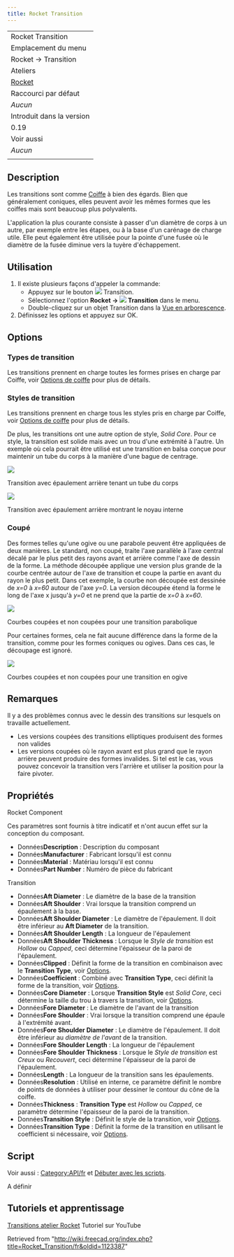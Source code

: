 ```yaml
---
title: Rocket Transition
---
```

|  |
| --- |
| Rocket Transition |
| Emplacement du menu |
| Rocket → Transition |
| Ateliers |
| [Rocket](/Rocket_Workbench/fr "Rocket Workbench/fr") |
| Raccourci par défaut |
| *Aucun* |
| Introduit dans la version |
| 0.19 |
| Voir aussi |
| *Aucun* |
|  |

## Description

Les transitions sont comme [Coiffe](/Rocket_NoseCone/fr "Rocket NoseCone/fr") à bien des égards. Bien que généralement coniques, elles peuvent avoir les mêmes formes que les coiffes mais sont beaucoup plus polyvalents.

L'application la plus courante consiste à passer d'un diamètre de corps à un autre, par exemple entre les étapes, ou à la base d'un carénage de charge utile. Elle peut également être utilisée pour la pointe d'une fusée où le diamètre de la fusée diminue vers la tuyère d'échappement.

## Utilisation

1. Il existe plusieurs façons d'appeler la commande:
   * Appuyez sur le bouton ![](/images/Rocket_Transition.svg) Transition.
   * Sélectionnez l'option **Rocket → ![](/images/Rocket_Transition.svg) Transition** dans le menu.
   * Double-cliquez sur un objet Transition dans la [Vue en arborescence](/Tree_view/fr "Tree view/fr").
2. Définissez les options et appuyez sur OK.

## Options

### Types de transition

Les transitions prennent en charge toutes les formes prises en charge par Coiffe, voir [Options de coiffe](/Rocket_NoseCone/fr#Options "Rocket NoseCone/fr") pour plus de détails.

### Styles de transition

Les transitions prennent en charge tous les styles pris en charge par Coiffe, voir [Options de coiffe](/Rocket_NoseCone/fr#Options "Rocket NoseCone/fr") pour plus de détails.

De plus, les transitions ont une autre option de style, *Solid Core*. Pour ce style, la transition est solide mais avec un trou d'une extrémité à l'autre. Un exemple où cela pourrait être utilisé est une transition en balsa conçue pour maintenir un tube du corps à la manière d'une bague de centrage.

![](/images/Core_transition_with_tube.png)

Transition avec épaulement arrière tenant un tube du corps

![](/images/Core_transition.png)

Transition avec épaulement arrière montrant le noyau interne

### Coupé

Des formes telles qu'une ogive ou une parabole peuvent être appliquées de deux manières. Le standard, non coupé, traite l'axe parallèle à l'axe central décalé par le plus petit des rayons avant et arrière comme l'axe de dessin de la forme. La méthode découpée applique une version plus grande de la courbe centrée autour de l'axe de transition et coupe la partie en avant du rayon le plus petit. Dans cet exemple, la courbe non découpée est dessinée de *x=0* à *x=60* autour de l'axe *y=0*. La version découpée étend la forme le long de l'axe x jusqu'à *y=0* et ne prend que la partie de *x=0* à *x=60*.

![](/images/ParabolaClippedVsNon.png)

Courbes coupées et non coupées pour une transition parabolique

Pour certaines formes, cela ne fait aucune différence dans la forme de la transition, comme pour les formes coniques ou ogives. Dans ces cas, le découpage est ignoré.

![](/images/OgiveClippedVsNon.png)

Courbes coupées et non coupées pour une transition en ogive

## Remarques

Il y a des problèmes connus avec le dessin des transitions sur lesquels on travaille actuellement.

* Les versions coupées des transitions elliptiques produisent des formes non valides
* Les versions coupées où le rayon avant est plus grand que le rayon arrière peuvent produire des formes invalides. Si tel est le cas, vous pouvez concevoir la transition vers l'arrière et utiliser la position pour la faire pivoter.

## Propriétés

Rocket Component

Ces paramètres sont fournis à titre indicatif et n'ont aucun effet sur la conception du composant.

* Données**Description** : Description du composant
* Données**Manufacturer** : Fabricant lorsqu'il est connu
* Données**Material** : Matériau lorsqu'il est connu
* Données**Part Number** : Numéro de pièce du fabricant

Transition

* Données**Aft Diameter** : Le diamètre de la base de la transition
* Données**Aft Shoulder** : Vrai lorsque la transition comprend un épaulement à la base.
* Données**Aft Shoulder Diameter** : Le diamètre de l'épaulement. Il doit être inférieur au **Aft Diameter** de la transition.
* Données**Aft Shoulder Length** : La longueur de l'épaulement
* Données**Aft Shoulder Thickness** : Lorsque le *Style de transition* est *Hollow* ou *Capped*, ceci détermine l'épaisseur de la paroi de l'épaulement.
* Données**Clipped** : Définit la forme de la transition en combinaison avec le **Transition Type**, voir [Options](#Options).
* Données**Coefficient** : Combiné avec **Transition Type**, ceci définit la forme de la transition, voir [Options](#Options).
* Données**Core Diameter** : Lorsque **Transition Style** est *Solid Core*, ceci détermine la taille du trou à travers la transition, voir [Options](#Options).
* Données**Fore Diameter** : Le diamètre de l'avant de la transition
* Données**Fore Shoulder** : Vrai lorsque la transition comprend une épaule à l'extrémité avant.
* Données**Fore Shoulder Diameter** : Le diamètre de l'épaulement. Il doit être inférieur au *diamètre de l'avant* de la transition.
* Données**Fore Shoulder Length** : La longueur de l'épaulement
* Données**Fore Shoulder Thickness** : Lorsque le *Style de transition* est *Creux* ou *Recouvert*, ceci détermine l'épaisseur de la paroi de l'épaulement.
* Données**Length** : La longueur de la transition sans les épaulements.
* Données**Resolution** : Utilisé en interne, ce paramètre définit le nombre de points de données à utiliser pour dessiner le contour du cône de la coiffe.
* Données**Thickness** : **Transition Type** est *Hollow* ou *Capped*, ce paramètre détermine l'épaisseur de la paroi de la transition.
* Données**Transition Style** : Définit le style de la transition, voir [Options](#Options).
* Données**Transition Type** : Définit la forme de la transition en utilisant le coefficient si nécessaire, voir [Options](#Options).

## Script

Voir aussi : [Category:API/fr](/Category:API/fr "Category:API/fr") et [Débuter avec les scripts](/FreeCAD_Scripting_Basics/fr "FreeCAD Scripting Basics/fr").

A définir

## Tutoriels et apprentissage

[Transitions atelier Rocket](https://youtu.be/O5Ze4MYAHNA) Tutoriel sur YouTube

Retrieved from "<http://wiki.freecad.org/index.php?title=Rocket_Transition/fr&oldid=1123387>"